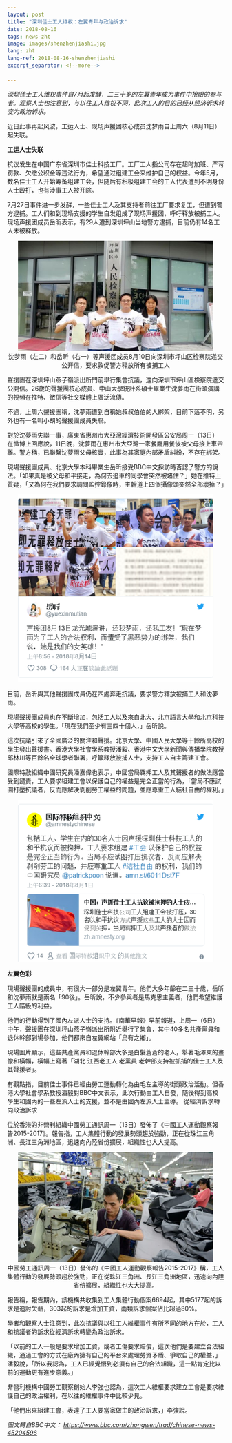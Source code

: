 ```yaml
---
layout: post
title: "深圳佳士工人维权：左翼青年与政治诉求"
date: 2018-08-16
tags: news-zht
image: images/shenzhenjiashi.jpg
lang: zht
lang-ref: 2018-08-16-shenzhenjiashi
excerpt_separator: <!--more-->

---
```


<em>深圳佳士工人维权事件自7月起发酵，二三十岁的左翼青年成为事件中抢眼的参与者。观察人士也注意到，与以往工人维权不同，此次工人的目的已经从经济诉求转变为政治诉求。</em>

近日此事再起风波，工运人士、现场声援团核心成员沈梦雨自上周六（8月11日）起失联。

<strong>工运人士失联</strong>

抗议发生在中国广东省深圳市佳士科技工厂。工厂工人指公司存在超时加班、严苛罚款、欠缴公积金等违法行为，希望通过组建工会来维护自己的权益。今年5月，数名佳士工人开始筹备组建工会，但随后有积极组建工会的工人代表遭到不明身份人士殴打，也有涉事工人被开除。

7月27日事件进一步发酵，一些佳士工人及其支持者前往工厂要求复工，但遭到警方逮捕。工人们和到现场支援的学生自发组成了现场声援团，呼吁释放被捕工人。现场声援团成员岳昕表示，有29人遭到深圳坪山当地警方逮捕，目前仍有14名工人未被释放。

<div style="text-align:center"><img src="/images/shenzhenjiashi2.jpg" width="90%"/><br>沈梦雨（左二）和岳昕（右一）等声援团成员8月10日向深圳市坪山区检察院递交公开信，要求敦促警方释放所有被捕工人<br></div>

聲援團在深圳坪山燕子嶺派出所門前舉行集會抗議，還向深圳市坪山區檢察院遞交公開信。26歲的聲援團核心成員、中山大學統計系碩士畢業生沈夢雨在街頭演講的視頻在推特、微信等社交媒體上廣泛流傳。

不過，上周六聲援團稱，沈夢雨遭到自稱她叔叔伯伯的人綁架，目前下落不明，另外也有一名叫小胡的聲援團成員失聯。

對於沈夢雨失聯一事，廣東省惠州市大亞灣經濟技術開發區公安局周一（13日）在微博上回應說，11日晚，沈夢雨在惠州市大亞灣一家餐廳用餐後被父母接上車帶離。警方稱，已聯繫沈夢雨父母核實，此事為其家庭內部矛盾糾紛，不存在綁架。

現場聲援團成員、北京大學本科畢業生岳昕接受BBC中文採訪時否認了警方的說法。「如果真是被父母和平接走，為何去追車的同學會突然被堵住？」她在推特上質疑，「又為何在我們要求調閲監控錄像時，主幹道上四個攝像頭突然全部壞掉？」

<div style="text-align:center"><img src="/images/shenzhenjiashi3.png" width="90%"/></div>

目前，岳昕與其他聲援團成員仍在四處奔走抗議，要求警方釋放被捕工人和沈夢雨。

現場聲援團成員也在不斷增加，包括工人以及來自北大、北京語言大學和北京科技大學等高校的學生。「現在我們至少有三四十個人，」岳昕說。

這次抗議引來了全國廣泛的關注和聲援。北京大學、中國人民大學等十餘所高校的學生發出聲援書。香港大學社會學系教授潘毅、香港中文大學新聞與傳播學院教授邱林川等百餘名全球學者聯署，呼籲釋放被捕人士，支持工人自主籌建工會。

國際特赦組織中國研究員潘嘉偉也表示，中國當局羈押工人及其聲援者的做法應當受到譴責，工人要求組建工會以保護自己的權益是完全正當的行為，「當局不應試圖打壓抗議者，反而應解決剝削勞工權益的問題，並應尊重工人結社自由的權利。」

<div style="text-align:center"><img src="/images/shenzhenjiashi4.png" width="90%"/></div>

<strong>左翼色彩</strong>

現場聲援團的成員中，有很大一部分是左翼青年。他們大多年齡在二三十歲，岳昕和沈夢雨就是兩名「90後」。岳昕說，不少參與者是馬克思主義者，他們希望維護工人階級的利益。

他們的行動得到了國內左派人士的支持。《南華早報》早前報道，上周一（6日）中午，聲援團在深圳坪山燕子嶺派出所附近舉行了集會，其中40多名共產黨員和退休幹部到場參加，他們都來自左翼網站「烏有之鄉」。

現場圖片顯示，這些共產黨員和退休幹部大多是白髮蒼蒼的老人，舉著毛澤東的畫像和橫幅，橫幅上寫著「湖北 江西老工人 老黨員 老幹部支持被抓捕的佳士工人及其聲援者」。

有觀點指，目前佳士事件已經由勞工運動轉化為由毛左主導的街頭政治活動。但香港大學社會學系教授潘毅對BBC中文表示，此次行動由工人自發，隨後得到高校學生和國內的一些左派人士的支援，並不是由國內左派人士主導。
從經濟訴求轉向政治訴求

位於香港的非營利組織中國勞工通訊周一（13日）發佈了《中國工人運動觀察報告2015-2017》。報告指，工人集體行動的發展勢頭趨於強勁，正在從珠江三角洲、長江三角洲地區，迅速向內陸省份擴展，組織性也大大提高。

<div style="text-align:center"><img src="/images/shenzhenjiashi5.jpg" width="90%"/><br>中國勞工通訊周一（13日）發佈的《中國工人運動觀察報告2015-2017》稱，工人集體行動的發展勢頭趨於強勁，正在從珠江三角洲、長江三角洲地區，迅速向內陸省份擴展，組織性也大大提高。<br></div>

報告稱，報告期內，該機構共收集到工人集體行動個案6694起，其中5177起的訴求是追討欠薪，303起的訴求是增加工資，兩類訴求個案佔比超過80%。

學者和觀察人士注意到，此次抗議與以往工人維權事件有所不同的地方在於，工人和抗議者的訴求從經濟訴求轉變為政治訴求。

「以前的工人一般是要求增加工資，或者工傷要求賠償，這次他們是要建立合法組織，通過工會的方式在廠內擁有自己的平台來處理勞資矛盾、爭取自己的權益，」潘毅說，「所以我認為，工人已經覺悟到必須有自己的合法組織，這一點肯定比以前的運動更有進步意義。」

非營利機構中國勞工觀察創始人李強也認為，這次工人維權要求建立工會是要求維護自己的政治權利，在以往的維權事件中比較少見。

「他們出來組建工會，表達了工人要當家做主的政治訴求，」李強說。

<em>圖文轉自BBC中文： <https://www.bbc.com/zhongwen/trad/chinese-news-45204596></em>
